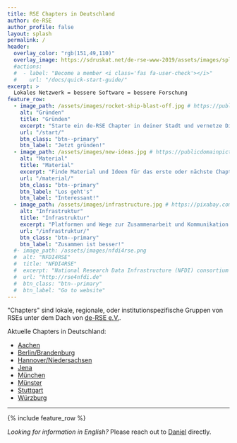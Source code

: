 ```yaml
---
title: RSE Chapters in Deutschland
author: de-RSE
author_profile: false
layout: splash
permalink: /
header:
  overlay_color: "rgb(151,49,110)"
  overlay_image: https://sdruskat.net/de-rse-www-2019/assets/images/splash-background.png
  #actions:
  #  - label: "Become a member <i class='fas fa-user-check'></i>"
  #    url: "/docs/quick-start-guide/"
excerpt: >
  Lokales Netzwerk = bessere Software = bessere Forschung
feature_row:
  - image_path: /assets/images/rocket-ship-blast-off.jpg # https://publicdomainpictures.net/en/view-image.php?image=184072&picture=rocket-ship-blast-off
    alt: "Gründen"
    title: "Gründen"
    excerpt: "Starte ein de-RSE Chapter in deiner Stadt und vernetze Dich mit anderen Softwareentwicklern in der Wissenschaft."
    url: "/start/"
    btn_class: "btn--primary"
    btn_label: "Jetzt gründen!"
  - image_path: /assets/images/new-ideas.jpg # https://publicdomainpictures.net/en/view-image.php?image=260883&picture=new-ideas
    alt: "Material"
    title: "Material"
    excerpt: "Finde Material und Ideen für das erste oder nächste Chaptertreffen."
    url: "/material/"
    btn_class: "btn--primary"
    btn_label: "Los geht's"
    btn_label: "Interessant!"
  - image_path: /assets/images/infrastructure.jpg # https://pixabay.com/illustrations/web-domain-service-website-3967926/
    alt: "Infrastruktur"
    title: "Infrastruktur"
    excerpt: "Platformen und Wege zur Zusammenarbeit und Kommunikation."
    url: "/infrastruktur/"
    btn_class: "btn--primary"
    btn_label: "Zusammen ist besser!"    
  #- image_path: /assets/images/nfdi4rse.png
  #  alt: "NFDI4RSE"
  #  title: "NFDI4RSE"
  #  excerpt: "National Research Data Infrastructure (NFDI) consortium for research software, led by the de-RSE community."
  #  url: "http://rse4nfdi.de"
  #  btn_class: "btn--primary"
  #  btn_label: "Go to website"      
---
```


"Chapters" sind lokale, regionale, oder institutionspezifische Gruppen von RSEs unter dem Dach von [de-RSE e.V.](https://www.de-rse.org/).

Aktuelle Chapters in Deutschland:

- [Aachen](./ac)
- [Berlin/Brandenburg](./berserc)
- [Hannover/Niedersachsen](./h)
- [Jena](./jeRSE)
- [München](./muc)
- [Münster](./ms)
- [Stuttgart](./str)
- [Würzburg](./wue)

------

{% include feature_row %}

_Looking for information in English?_ Please reach out to [Daniel](mailto:daniel.nuest@uni-muenster.de) directly.
